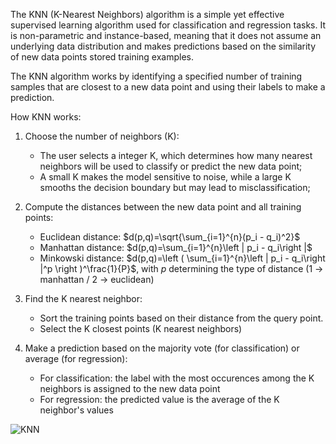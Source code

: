 The KNN (K-Nearest Neighbors) algorithm is a simple yet effective supervised learning algorithm used for classification and regression tasks. It is non-parametric and instance-based, meaning that it does not assume an underlying data distribution and makes predictions based on the similarity of new data points stored training examples.

The KNN algorithm works by identifying a specified number of training samples that are closest to a new data point and using their labels to make a prediction.

How KNN works:

1) Choose the number of neighbors (K):
   - The user selects a integer K, which determines how many nearest neighbors will be used to classify or predict the new data point;
   - A small K makes the model sensitive to noise, while a large K smooths the decision boundary but may lead to misclassification;

2) Compute the distances between the new data point and all training points:
   - Euclidean distance: $d(p,q)=\sqrt{\sum_{i=1}^{n}(p_i - q_i)^2}$
   - Manhattan distance: $d(p,q)=\sum_{i=1}^{n}\left | p_i - q_i\right |$
   - Minkowski distance: $d(p,q)=\left ( \sum_{i=1}^{n}\left | p_i - q_i\right |^p \right )^\frac{1}{P}$, with _p_ determining the type of distance (1 -> manhattan / 2 -> euclidean)

4) Find the K nearest neighbor:
   - Sort the training points based on their distance from the query point.
   - Select the K closest points (K nearest neighbors)

5) Make a prediction based on the majority vote (for classification) or average (for regression):
   - For classification: the label with the most occurences among the K neighbors is assigned to the new data point
   - For regression: the predicted value is the average of the K neighbor's values


![KNN](https://github.com/user-attachments/assets/13169495-a746-4d80-9bf6-ee2d5cd576c3)
